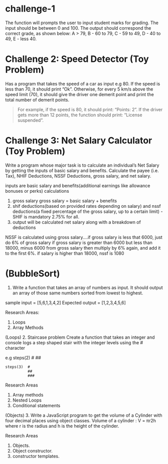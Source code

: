 # challenge-1
The function will prompts the user to input student marks for grading. The input should be between 0 and 100. The output should correspond the correct grade, as shown below: 
        A > 79, B - 60 to 79, C -  59 to 49, D - 40 to 49, E - less 40.


# Challenge 2: Speed Detector (Toy Problem)
Has a program that takes the speed of a car as input e.g 80. If the speed is less than 70, it should print “Ok”. Otherwise, for every 5 km/s above the speed limit (70), it should give the driver one demerit point and print the total number of demerit points.
   > For example, if the speed is 80, it should print: “Points: 2”. If the driver gets more than 12 points, the function should print: “License suspended”.


# Challenge 3: Net Salary Calculator (Toy Problem)
Write a program whose major task is to calculate an individual’s Net Salary by getting the inputs of basic salary and benefits. Calculate the payee (i.e. Tax), NHIF Deductions, NSSF Deductions, gross salary, and net salary. 

inputs are basic salary and benefits(additional earnings like allowance bonuses or perks)
calculations
1.  gross salary 
     gross salary = basic salary + benefits
2.  shif deductions(based on provided rates depending on salary) and nssf deductions(a fixed percentage of the gross salary, up to a certain limit) - SHIF is mandatory 2.75% for all.
3. output will be calculated net salary along with a breakdown of deductions

NSSF is calculated using gross salary....if gross salary is less that 6000, just do 6% of gross salary
if gross salary is greater than 6000 but less than 18000, minus 6000 from gross salary  then multiply by 6% again, and add it to the first 6%.
if salary is higher than 18000, nssf is 1080

# (BubbleSort)
1. Write a function that takes an array of numbers as input. It should output an array of those same numbers sorted from lowest to highest.

sample input = [5,6,1,3,4,2]
Expected output = [1,2,3,4,5,6]

Research Areas: 
1. Loops 
2. Array Methods 


(Loops)
2. Staircase problem 
Create a function that takes an integer and console logs a step shaped stair with the integer levels using the # character 

e.g steps(2)  #
              ##

    steps(3)  #
              ##
              ###

Research Areas 
1. Array methods 
2. Nested Loops
3. Conditional statements


(Objects)
3. Write a JavaScript program to get the volume of a Cylinder with four decimal places using object classes.
Volume of a cylinder : V = πr2h where r is the radius and h is the height of the cylinder.

Research Areas 
1. Objects. 
2. Object constructor.
3. constructor templates.